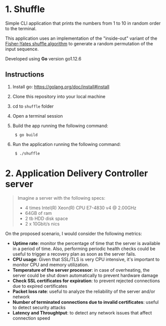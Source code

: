 # 1. Shuffle

Simple CLI application that prints the numbers from 1 to 10 in random order to the terminal.

This application uses an implementation of the "inside-out" variant of the [Fisher-Yates shuffle algorithm](https://en.wikipedia.org/wiki/Fisher%E2%80%93Yates_shuffle#The_%22inside-out%22_algorithm) to generate a random permutation of the input sequence.

Developed using **Go** version go1.12.6


## Instructions

1. Install go: https://golang.org/doc/install#install
2. Clone this repository into your local machine
3. cd to `shuffle` folder
4. Open a terminal session
5. Build the app running the following command:

		$ go build

7. Run the application running the following command:

		$ ./shuffle


# 2. Application Delivery Controller server

>Imagine a server with the following specs:
>- 4 times Intel(R) Xeon(R) CPU E7-4830 v4 @ 2.00GHz  
>- 64GB of ram  
>- 2 tb HDD disk space  
>- 2 x 10Gbit/s nics

On the proposed scenario, I would consider the following metrics:
- **Uptime rate**: monitor the percentage of time that the server is available in a period of time. Also, performing periodic health checks could be useful to trigger a recovery plan as soon as the server fails.
- **CPU usage**: Given that SSL/TLS is very CPU intensive, it's important to monitor CPU and memory utilization.
- **Temperature of the server processor**: in case of overheating, the server could be shut down automatically to prevent hardware damage 
- **Check SSL certificates for expiration**: to prevent rejected connections due to expired certificates
- **Packet loss rate**: useful to analyze the reliability of the server and/or network
- **Number of terminated connections due to invalid certificates**: useful to detect security attacks
- **Latency and Throughtput**: to detect any network issues that affect connection speed